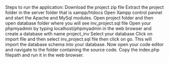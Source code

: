 Steps to run the application:
Download the project zip file
Extract the project folder in the server folder that is xampp/htdocs
Open Xampp control pannel and start the Apache and MySql modules.
Open project folder and then open database folder where you will see inv_project.sql file
Open your phpmyadmin by typing localhost/phpmyadmin  in the web browser and create a database with name project_inv 
Select your database
Click on import file and then select inv_project.sql file then click on go. This will import the database schema into your database.
Now open your code editor and navigate to the folder containing the source code. 
Copy the index.php filepath and run it in the web browser.
